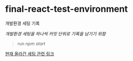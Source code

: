 # final-react-test-environment    

개발환경 세팅 기록    

_개발환경 세팅을 하나씩 커밋 단위로 기록을 남기기 위함_   

> run
_npm start_

[현재 올라간 세팅 관련 링크](https://github.com/violetus9/I_Study/tree/main/webpack_test)   

